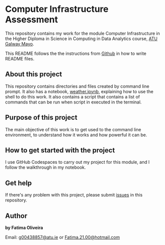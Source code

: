 # Computer Infrastructure Assessment

This repository contains my work for the module Computer Infrastructure in the Higher Diploma in Science in Computing in Data Analytics course, [ATU Galway Mayo](https://www.gmit.ie/).
 
This README follows the the instructions from [Github](https://docs.github.com/en/repositories/managing-your-repositorys-settings-and-features/customizing-your-repository/about-readmes) in how to write README files.

## About this project
 
 This repository contains directories and files created by command line prompt. It also has a notebook, [weather.ipynb](https://github.com/FatimaBOliveira/computer-infrastructure-assessment/blob/main/data/weather.ipynb), explaining how to use the shell to do this work. It also contains a script that contains a list of commands that can be run when script in executed in the terminal.

## Purpose of this project

The main objective of this work is to get used to the command line environment, to understand how it works and how powerful it can be.

## How to get started with the project

I use GitHub Codespaces to carry out my project for this module, and I follow the walkthrough in my notebook.

## Get help

If there's any problem with this project, please submit [issues](https://github.com/FatimaBOliveira/computer-infrastructure-assessment/issues) in this repository.

## Author

**by Fatima Oliveira** 

Email: g00438857@atu.ie or Fatima.21.00@hotmail.com